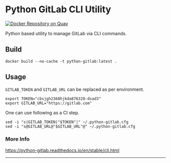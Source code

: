 # Python GitLab CLI Utility
[![Docker Repository on Quay](https://quay.io/repository/savitojs/python-gitlab/status "Docker Repository on Quay")](https://quay.io/repository/savitojs/python-gitlab)

Python based utility to manage GitLab via CLI commands.

## Build

```
docker build --no-cache -t python-gitlab:latest .
```

## Usage

`GITLAB_TOKEN` and `GITLAB_URL` can be replaced as per environment.

```
export TOKEN="cbsjgh2368hjkda876328-dsad3"
export GITLAB_URL="https://gitlab.com"
```

One can use following as a CI step.

```
sed -i "s|GITLAB_TOKEN|"$TOKEN"|" ~/.python-gitlab.cfg
sed -i "s@GITLAB_URL@"$GITLAB_URL"@" ~/.python-gitlab.cfg
```

### More Info

https://python-gitlab.readthedocs.io/en/stable/cli.html

---
